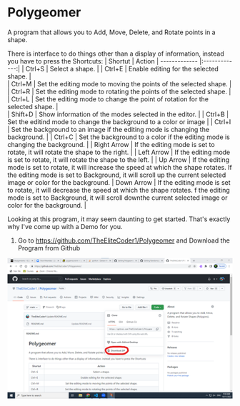 # Polygeomer
A program that allows you to Add, Move, Delete, and Rotate points in a shape.

There is interface to do things other than a display of information, instead you have to press the Shortcuts:
| Shortut        | Action
| ------------- |:-------------:| 
| Ctrl+S      | Select a shape. | 
| Ctrl+E      | Enable editing for the selected shape.     |   
| Ctrl+M | Set the editing mode to moving the points of the selected shape.     |   
| Ctrl+R | Set the editing mode to rotating the points of the selected shape.     |  
| Ctrl+L | Set the editing mode to change the point of rotation for the selected shape.      |  
| Shift+D | Show information of the modes selected in the editor. |
| Ctrl+B | Set the editind mode to change the background to a color or image |
| Ctrl+I | Set the background to an image if the editing mode is changing the background. |
| Ctrl+C | Set the background to a color if the editing mode is changing the background. |
| Right Arrow | If the editing mode is set to rotate, it will rotate the shape to the right. |
| Left Arrow | If the editing mode is set to rotate, it will rotate the shape to the left. |
| Up Arrow | If the editing mode is set to rotate, it will increase the speed at which the shape rotates. If the editing mode is set to Background, it will scroll up the current selected image or color for the background.
| Down Arrow | If the editing mode is set to rotate, it will decrease the speed at which the shape rotates. f the editing mode is set to Background, it will scroll downthe current selected image or color for the background. |

Looking at this program, it may seem daunting to get started. That's exactly why I've come up with a Demo for you.

1) Go to https://github.com/TheEliteCoder1/Polygeomer and Download the Program from Github

<img src="Download.png">



